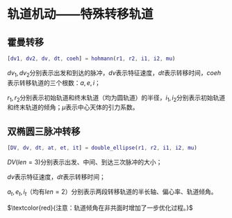 # 轨道机动——特殊转移轨道

## 霍曼转移

```matlab
[dv1, dv2, dv, dt, coeh] = hohmann(r1, r2, i1, i2, mu)
```

$dv_1, dv_2$分别表示出发和到达的脉冲，$dv$表示特征速度，$dt$表示转移时间，$coeh$表示转移轨道的三个根数：$a,e,i$；

$r_1, r_2$分别表示初始轨道和终末轨道（均为圆轨道）的半径，$i_1,i_2$分别表示初始轨道和终末轨道的倾角；$\mu$表示中心天体的引力系数。

## 双椭圆三脉冲转移

```matlab
[DV, dv, dt, at, et, it] = double_ellipse(r1, r2, i1, i2, mu)
```

$DV(len=3)$分别表示出发、中间、到达三次脉冲的大小；

$dv$表示特征速度，$dt$表示转移时间；

$a_t,e_t,i_t$（均有$len=2$）分别表示两段转移轨道的半长轴、偏心率、轨道倾角。

$\textcolor{red}{注意：轨道倾角在非共面时增加了一步优化过程。}$